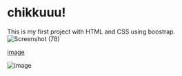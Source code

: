 # chikkuuu!
This is my first project with HTML and CSS using boostrap.
![Screenshot (78)](https://user-images.githubusercontent.com/87657007/171856598-8b250e71-be72-4e97-8b47-6090d05a3aa2.png)

[image](https://user-images.githubusercontent.com/87657007/171856324-e506f6fe-258d-4856-a988-b43ce9455998.png)

![image](https://user-images.githubusercontent.com/87657007/171856533-c4008f28-d89b-4828-ba80-1fceef9fcece.png)


